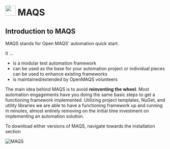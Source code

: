# <img src="resources/maqslogo.ico" height="32" width="32"> MAQS

## Introduction to MAQS
MAQS stands for Open MAQS' automation quick start.

It …
 - is a modular test automation framework
 - can be used as the base for your automation project or individual pieces can be used to enhance existing frameworks
 - is maintained/extended by OpenMAQS volunteers

The main idea behind MAQS is to avoid **reinventing the wheel**. Most automation engagements have you doing the same basic steps to get a functioning framework implemented. Utilizing project templates, NuGet, and utility libraries we are able to have a functioning framework up and running in minutes, almost entirely removing on the initial time investment on implementing an automation solution.

To download either versions of MAQS, navigate towards the installation section

![MAQS](resources/maqsfull.jpg) 